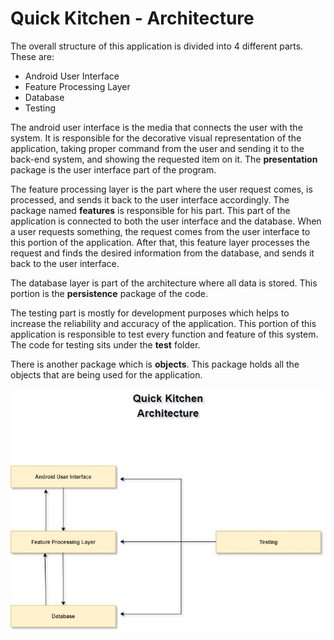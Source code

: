 Quick Kitchen - Architecture
======================

The overall structure of this application is divided into 4 different parts. These are:

* Android User Interface
* Feature Processing Layer
* Database
* Testing

The android user interface is the media that connects the user with the system. It is responsible for the decorative visual representation of the application, taking proper command from the user and sending it to the back-end system, and showing the requested item on it. The **presentation** package is the user interface part of the program.

The feature processing layer is the part where the user request comes, is processed, and sends it back to the user interface accordingly. The package named **features** is responsible for his part. This part of the application is connected to both the user interface and the database. When a user requests something, the request comes from the user interface to this portion of the application. After that, this feature layer processes the request and finds the desired information from the database, and sends it back to the user interface.

The database layer is part of the architecture where all data is stored. This portion is the **persistence** package of the code.

The testing part is mostly for development purposes which helps to increase the reliability and accuracy of the application. This portion of this application is responsible to test every function and feature of this system. The code for testing sits under the **test** folder. 

There is another package which is **objects**. This package holds all the objects that are being used for the application. 

![qk_arc](qk_arc.jpg)
